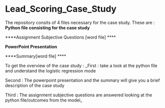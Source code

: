 # Lead_Scoring_Case_Study

The repository consits of 4 files necessary for the case study. These are :
****Python file consisting for the case study****

****Assignment Subjective Questions [word file] ****

****PowerPoint Presentation****

****Summary[word file] ****

To get the overview of the case study :
_First : take a look at the python file and understand the logistic regression mode

Second : The powerpoint presentation and the summary will give you a brief description of the case study

Third : The assignment subjective questions are answered looking at the python file/outcomes from the model_
